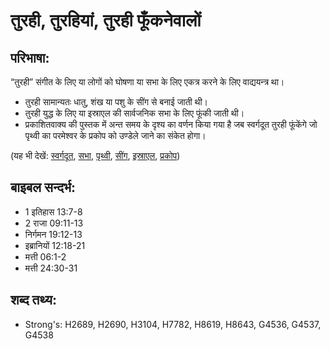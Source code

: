 # तुरही, तुरहियां, तुरही फूँकनेवालों #

## परिभाषा: ##

“तुरही” संगीत के लिए या लोगों को घोषणा या सभा के लिए एकत्र करने के लिए वाद्ययन्त्र था।

* तुरही सामान्यतः धातु, शंख या पशु के सींग से बनाई जाती थी।
* तुरही युद्ध के लिए या इस्राएल की सार्वजनिक सभा के लिए फूंकी जाती थी।
* प्रकाशितवाक्य की पुस्तक में अन्त समय के दृश्य का वर्णन किया गया है जब स्वर्गदूत तुरही फूंकेंगे जो पृथ्वी का परमेश्वर के प्रकोप को उण्डेले जाने का संकेत होगा।

(यह भी देखें: [स्वर्गदूत](../angel.md), [सभा](../assembly.md), [पृथ्वी](../earth.md), [सींग](../horn.md), [इस्राएल](../israel.md), [प्रकोप](../wrath.md))

## बाइबल सन्दर्भ: ##

* 1 इतिहास 13:7-8
* 2 राजा 09:11-13
* निर्गमन 19:12-13
* इब्रानियों 12:18-21
* मत्ती 06:1-2
* मत्ती 24:30-31

## शब्द तथ्य: ##

* Strong's: H2689, H2690, H3104, H7782, H8619, H8643, G4536, G4537, G4538
